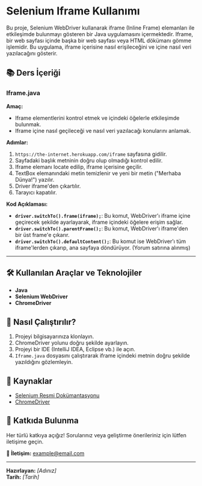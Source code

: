 # Selenium Iframe Kullanımı

Bu proje, Selenium WebDriver kullanarak iframe (Inline Frame) elemanları ile etkileşimde bulunmayı gösteren bir Java uygulamasını içermektedir. Iframe, bir web sayfası içinde başka bir web sayfası veya HTML dökümanı gömme işlemidir. Bu uygulama, iframe içerisine nasıl erişileceğini ve içine nasıl veri yazılacağını gösterir.

## 📚 Ders İçeriği

### **Iframe.java**

**Amaç:**
- Iframe elementlerini kontrol etmek ve içindeki öğelerle etkileşimde bulunmak.
- Iframe içine nasıl geçileceği ve nasıl veri yazılacağı konularını anlamak.

**Adımlar:**
1. `https://the-internet.herokuapp.com/iframe` sayfasına gidilir.
2. Sayfadaki başlık metninin doğru olup olmadığı kontrol edilir.
3. Iframe elemanı locate edilip, iframe içerisine geçilir.
4. TextBox elemanındaki metin temizlenir ve yeni bir metin ("Merhaba Dünya!") yazılır.
5. Driver iframe'den çıkartılır.
6. Tarayıcı kapatılır.

**Kod Açıklaması:**
- **`driver.switchTo().frame(iframe);`**: Bu komut, WebDriver'ı iframe içine geçirecek şekilde ayarlayarak, iframe içindeki öğelere erişim sağlar.
- **`driver.switchTo().parentFrame();`**: Bu komut, WebDriver'ı iframe'den bir üst frame'e çıkarır.
- **`driver.switchTo().defaultContent();`**: Bu komut ise WebDriver'ı tüm iframe'lerden çıkarıp, ana sayfaya döndürüyor. (Yorum satırına alınmış)

---

## 🛠️ Kullanılan Araçlar ve Teknolojiler
- **Java**
- **Selenium WebDriver**
- **ChromeDriver**

## 🚀 Nasıl Çalıştırılır?
1. Projeyi bilgisayarınıza klonlayın.
2. ChromeDriver yolunu doğru şekilde ayarlayın.
3. Projeyi bir IDE (IntelliJ IDEA, Eclipse vb.) ile açın.
4. `Iframe.java` dosyasını çalıştırarak iframe içindeki metnin doğru şekilde yazıldığını gözlemleyin.

## 📄 Kaynaklar
- [Selenium Resmi Dokümantasyonu](https://www.selenium.dev/documentation/en/)
- [ChromeDriver](https://sites.google.com/a/chromium.org/chromedriver/)

## 🤝 Katkıda Bulunma
Her türlü katkıya açığız! Sorularınız veya geliştirme önerileriniz için lütfen iletişime geçin.

**📧 İletişim:** example@email.com

---

**Hazırlayan:** *[Adınız]*  
**Tarih:** *[Tarih]*
